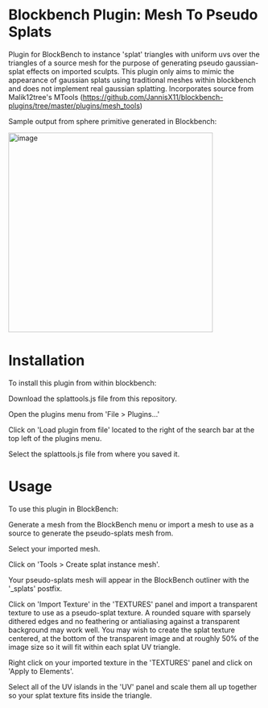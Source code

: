 # Blockbench Plugin: Mesh To Pseudo Splats
Plugin for BlockBench to instance 'splat' triangles with uniform uvs over the triangles of a source mesh for the purpose of generating pseudo gaussian-splat effects on imported sculpts. This plugin only aims to mimic the appearance of gaussian splats using traditional meshes within blockbench and does not implement real gaussian splatting.
Incorporates source from Malik12tree's MTools (https://github.com/JannisX11/blockbench-plugins/tree/master/plugins/mesh_tools)

Sample output from sphere primitive generated in Blockbench:

<img width="406" height="396" alt="image" src="https://github.com/user-attachments/assets/777ce4a3-ab8a-4008-b64d-9527bc8df25a" />

# Installation
To install this plugin from within blockbench:

Download the splattools.js file from this repository.

Open the plugins menu from 'File > Plugins...'

Click on 'Load plugin from file' located to the right of the search bar at the top left of the plugins menu.

Select the splattools.js file from where you saved it.

# Usage
To use this plugin in BlockBench:

Generate a mesh from the BlockBench menu or import a mesh to use as a source to generate the pseudo-splats mesh from.

Select your imported mesh.

Click on 'Tools > Create splat instance mesh'.

Your pseudo-splats mesh will appear in the BlockBench outliner with the '_splats' postfix.

Click on 'Import Texture' in the 'TEXTURES' panel and import a transparent texture to use as a pseudo-splat texture. A rounded square with sparsely dithered edges and no feathering or antialiasing against a transparent background may work well. You may wish to create the splat texture centered, at the bottom of the transparent image and at roughly 50% of the image size so it will fit within each splat UV triangle.

Right click on your imported texture in the 'TEXTURES' panel and click on 'Apply to Elements'.

Select all of the UV islands in the 'UV' panel and scale them all up together so your splat texture fits inside the triangle.
